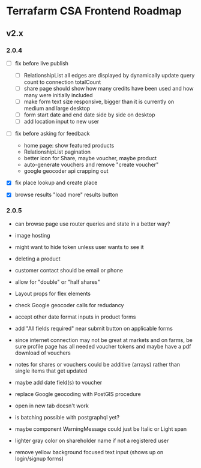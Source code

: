 # Terrafarm CSA Frontend Roadmap

## v2.x

### 2.0.4

- [ ] fix before live publish
  - [ ] RelationshipList all edges are displayed by dynamically update query count to connection totalCount
  - [ ] share page should show how many credits have been used and how many were initially included
  - [ ] make form text size responsive, bigger than it is currently on medium and large desktop
  - [ ] form start date and end date side by side on desktop
  - [ ] add location input to new user

- [ ] fix before asking for feedback
  - home page: show featured products
  - RelationshipList pagination
  - better icon for Share, maybe voucher, maybe product
  - auto-generate vouchers and remove "create voucher"
  - google geocoder api crapping out

- [x] fix place lookup and create place
- [x] browse results "load more" results button

### 2.0.5

- can browse page use router queries and state in a better way?
- image hosting
- might want to hide token unless user wants to see it
- deleting a product
- customer contact should be email or phone
- allow for "double" or "half shares"
- Layout props for flex elements
- check Google geocoder calls for redudancy
- accept other date format inputs in product forms
- add "All fields required" near submit button on applicable forms

- since internet connection may not be great at markets and on farms, be sure profile page has all needed voucher tokens and maybe have a pdf download of vouchers
- notes for shares or vouchers could be additive (arrays) rather than single items that get updated
- maybe add date field(s) to voucher
- replace Google geocoding with PostGIS procedure
- open in new tab doesn't work
- is batching possible with postgraphql yet?
- maybe component WarningMessage could just be Italic or Light span
- lighter gray color on shareholder name if not a registered user
- remove yellow background focused text input (shows up on login/signup forms)
